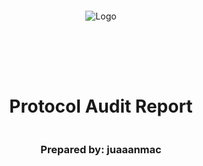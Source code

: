 <!DOCTYPE html>
<html>
<head>
<style>
    .full-page {
        width:  100%;
        height:  100vh; /* This will make the div take up the full viewport height */
        display: flex;
        flex-direction: column;
        justify-content: center;
        align-items: center;
    }
    .full-page img {
        max-width:  200;
        max-height:  200;
        margin-bottom: 5rem;
    }
    .full-page div{
        display: flex;
        flex-direction: column;
        justify-content: center;
        align-items: center;
    }
</style>
</head>
<body>

<div class="full-page">
    <img src="./logo.svg" alt="Logo">
    <div>
    <h1>Protocol Audit Report</h1>
    <h3>Prepared by: juaaanmac</h3>
    </div>
</div>

</body>
</html>

<!-- Your report starts here! -->

# Table of Contents
- [Table of Contents](#table-of-contents)
- [Protocol Summary](#protocol-summary)
- [Disclaimer](#disclaimer)
- [Risk Classification](#risk-classification)
- [Audit Details](#audit-details)
  - [Scope](#scope)
  - [Roles](#roles)
- [Executive Summary](#executive-summary)
  - [Issues found](#issues-found)
- [Findings](#findings)
- [High](#high)
- [Medium](#medium)
- [Low](#low)
- [Informational](#informational)
- [Gas](#gas)

# Protocol Summary

Protocol allows you to collect funds and withdraw them when you want

# Disclaimer

The juaaanmac team makes all effort to find as many vulnerabilities in the code in the given time period, but holds no responsibilities for the findings provided in this document. A security audit by the team is not an endorsement of the underlying business or product. The audit was time-boxed and the review of the code was solely on the security aspects of the Solidity implementation of the contracts.

# Risk Classification

|            |        | Impact |        |     |
| ---------- | ------ | ------ | ------ | --- |
|            |        | High   | Medium | Low |
|            | High   | H      | H/M    | M   |
| Likelihood | Medium | H/M    | M      | M/L |
|            | Low    | M      | M/L    | L   |

We use the [CodeHawks](https://docs.codehawks.com/hawks-auditors/how-to-evaluate-a-finding-severity) severity matrix to determine severity. See the documentation for more details.

# Audit Details 
**The findings described in this document correspond the following commit hash:**
```
xxxxxxxxxxxx
```

## Scope 
```
src/
--- Fundraising.sol
```

## Roles

- Owner: user who want to collect funds and the only one who should withdraw funds.
- Contributors: users who contribute their funds to the fundraising.

# Executive Summary
## Issues found
| Severity          | Number of issues found |
| ----------------- | ---------------------- |
| High              | 1                      |
| Medium            | 1                      |
| Low               | 0                      |
| Info              | 0                      |
| Gas Optimizations | 2                      |
| Total             | 4                      |

# Findings

# High

### [H-1] `Fundraising::withdraw` is vulnerable to a reentrancy attack, an untrusted attacker’s contract can drain the contract’s fund.

**Description**
A reentrancy attack happens when a function is externally invoked during its execution, allowing it to be run multiple times in a single transaction. This typically occurs when a contract calls another contract before it resolves its state.
If an untrusted attacker’s contract contribute to the Fundraising and then call withdraw `Fundraising::withdraw`, it will be able to drain the contract’s fund.

**Impact**
An untrusted attacker’s contract can drain the contract’s fund.

**Proof of Concepts**
Apply https://solidity-by-example.org/hacks/re-entrancy/

**Recommended mitigation**
Add a reentrancy guard or use the “Checks-Effects-Interactions” Pattern.

# Medium

### [M-1] Function `Fundraising::setTitle` is callable by anyone, so any user can change the fundraising title.

**Description:** The `Fundraising::setTitle` function is set to be an `external` function, however the natspec of the function is `This function allows the owner to modify the title`, that is, only the owner should modify it.

**Impact**
Anyone can set/change the password of the contract.

**Proof of Concept:** 

Add the following to the `Fundraising.t.sol` test suite.

```javascript
function test_anyone_can_set_title(address randomAddress) public {
    vm.prank(randomAddress);
    string memory expectedTitle = "newTitle";
    fundraising.setTitle(expectedTitle);
    vm.prank(owner);
    string memory actualTitle = fundraising.getTitle();
    assertEq(expectedTitle, actualTitle);
}
```

**Recommended Mitigation:** Add an access control modifier to the `setTitle` function. You can you `Fundraising::onlyOwner` modifier.

# Gas 

### [G-1] Data location `memory` instead of `calldata` for parameter `title_` in function `Fundraising::setTitle` increases gas-cost

**Description:** `memory` is used to hold temporary variables during function execution, while `calldata` is used to hold function arguments passed in from an external caller. Calldata is read-only and cannot be modified by the function, while Memory can be modified. The parameter `title_` in `Fundraising::setTitle` is not modified. so you can use `calldata` to save gas.

**Impact**
Data location `memory` increase gas-cost.

**Proof of Concept:** 

In a new terminal, run:

```
forge test --gas-report
```

Change data location for `title_` in `Fundraising::setTitle` to `calldata`

```javascript
function setTitle(string calldata title_) external{
    title = title_;
}
```

Run again:

```
forge test --gas-report
```

Compare the previous report with the last one

**Recommended Mitigation:** Change data location for `title_` in `Fundraising::setTitle` to `calldata`.

### [G-2] The order of the state variables of `Fundraising` is not optimal, resulting in an increase in gas-cost 

**Description:** When you define the state variables for your contract, you can store more information in the same amount of storage space, reducing the amount of gas required for deployment. To achieve tight variable packing, you need to pay attention to the order and size of your variables. For example, larger variables should be placed before smaller ones.

**Impact**
The order of the state variables in `Fundraising` increase gas-cost.

**Proof of Concept:** 

In a terminal, run:

```
anvil -m 'test test test test test test test test test test test junk' --steps-tracing --block-time 1
```

In a new terminal, run this command to deploy Fundrasing contract:

```javascript
forge script script/DeployFundraising.s.sol:Fundraising --rpc-url 'http://localhost:8545' --private-key 0xac0974bec39a17e36ba4a6b4d238ff944bacb478cbed5efcae784d7bf4f2ff80 --broadcast
```

Get the address of the deployed contract (for example 0x9fE46736679d2D9a65F0992F2272dE9f3c7fa6e0) and run:

```
cast storage 0x9fE46736679d2D9a65F0992F2272dE9f3c7fa6e0
```

You will see that the contract requires 4 slots.

Now, change the order of the state variables as follows:

```javascript
    address owner;
    bool public finished;
    string public title;
    uint256 public amountCollected;
    mapping(address => uint256) public contributions;
```

Deploy the contract again

```javascript
forge script script/DeployFundraising.s.sol:Fundraising --rpc-url 'http://localhost:8545' --private-key 0xac0974bec39a17e36ba4a6b4d238ff944bacb478cbed5efcae784d7bf4f2ff80 --broadcast
```

Get the address of the deployed contract (for example 0xCf7Ed3AccA5a467e9e704C703E8D87F634fB0Fc9) and run:

```
cast storage 0xCf7Ed3AccA5a467e9e704C703E8D87F634fB0Fc9
```
Now, the contract requires only 3 slots.

**Recommended Mitigation:** Apply Tight Variable Packing pattern, reordering the state variables `title` and `finished`:

```javascript
    address owner;
    bool public finished;
    string public title;
    uint256 public amountCollected;
    mapping(address => uint256) public contributions;
```

With this order, you only need 3 slots instead of 4.
